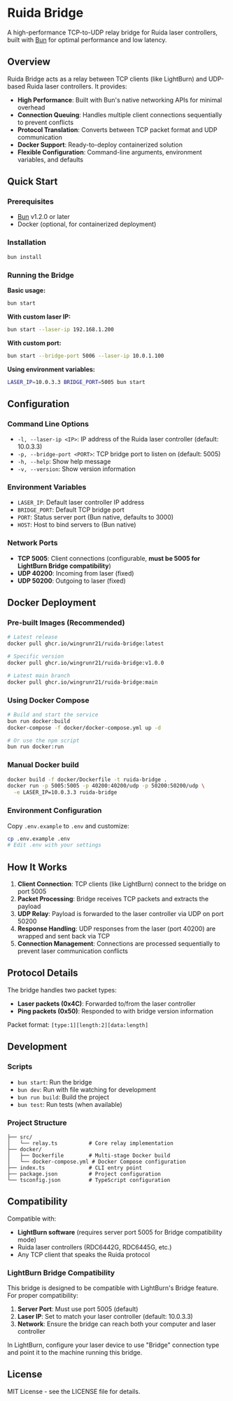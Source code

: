 # Ruida Bridge

A high-performance TCP-to-UDP relay bridge for Ruida laser controllers, built with [Bun](https://bun.com) for optimal performance and low latency.

## Overview

Ruida Bridge acts as a relay between TCP clients (like LightBurn) and UDP-based Ruida laser controllers. It provides:

- **High Performance**: Built with Bun's native networking APIs for minimal overhead
- **Connection Queuing**: Handles multiple client connections sequentially to prevent conflicts
- **Protocol Translation**: Converts between TCP packet format and UDP communication
- **Docker Support**: Ready-to-deploy containerized solution
- **Flexible Configuration**: Command-line arguments, environment variables, and defaults

## Quick Start

### Prerequisites

- [Bun](https://bun.com) v1.2.0 or later
- Docker (optional, for containerized deployment)

### Installation

```bash
bun install
```

### Running the Bridge

**Basic usage:**
```bash
bun start
```

**With custom laser IP:**
```bash
bun start --laser-ip 192.168.1.200
```

**With custom port:**
```bash
bun start --bridge-port 5006 --laser-ip 10.0.1.100
```

**Using environment variables:**
```bash
LASER_IP=10.0.3.3 BRIDGE_PORT=5005 bun start
```

## Configuration

### Command Line Options

- `-l, --laser-ip <IP>`: IP address of the Ruida laser controller (default: 10.0.3.3)
- `-p, --bridge-port <PORT>`: TCP bridge port to listen on (default: 5005)
- `-h, --help`: Show help message
- `-v, --version`: Show version information

### Environment Variables

- `LASER_IP`: Default laser controller IP address
- `BRIDGE_PORT`: Default TCP bridge port
- `PORT`: Status server port (Bun native, defaults to 3000)
- `HOST`: Host to bind servers to (Bun native)

### Network Ports

- **TCP 5005**: Client connections (configurable, **must be 5005 for LightBurn Bridge compatibility**)
- **UDP 40200**: Incoming from laser (fixed)
- **UDP 50200**: Outgoing to laser (fixed)

## Docker Deployment

### Pre-built Images (Recommended)

```bash
# Latest release
docker pull ghcr.io/wingrunr21/ruida-bridge:latest

# Specific version
docker pull ghcr.io/wingrunr21/ruida-bridge:v1.0.0

# Latest main branch
docker pull ghcr.io/wingrunr21/ruida-bridge:main
```

### Using Docker Compose

```bash
# Build and start the service
bun run docker:build
docker-compose -f docker/docker-compose.yml up -d

# Or use the npm script
bun run docker:run
```

### Manual Docker build

```bash
docker build -f docker/Dockerfile -t ruida-bridge .
docker run -p 5005:5005 -p 40200:40200/udp -p 50200:50200/udp \
  -e LASER_IP=10.0.3.3 ruida-bridge
```

### Environment Configuration

Copy `.env.example` to `.env` and customize:

```bash
cp .env.example .env
# Edit .env with your settings
```

## How It Works

1. **Client Connection**: TCP clients (like LightBurn) connect to the bridge on port 5005
2. **Packet Processing**: Bridge receives TCP packets and extracts the payload
3. **UDP Relay**: Payload is forwarded to the laser controller via UDP on port 50200
4. **Response Handling**: UDP responses from the laser (port 40200) are wrapped and sent back via TCP
5. **Connection Management**: Connections are processed sequentially to prevent laser communication conflicts

## Protocol Details

The bridge handles two packet types:
- **Laser packets (0x4C)**: Forwarded to/from the laser controller
- **Ping packets (0x50)**: Responded to with bridge version information

Packet format: `[type:1][length:2][data:length]`

## Development

### Scripts

- `bun start`: Run the bridge
- `bun dev`: Run with file watching for development  
- `bun run build`: Build the project
- `bun test`: Run tests (when available)

### Project Structure

```
├── src/
│   └── relay.ts          # Core relay implementation
├── docker/
│   ├── Dockerfile        # Multi-stage Docker build
│   └── docker-compose.yml # Docker Compose configuration
├── index.ts              # CLI entry point
├── package.json          # Project configuration
└── tsconfig.json         # TypeScript configuration
```

## Compatibility

Compatible with:
- **LightBurn software** (requires server port 5005 for Bridge compatibility mode)
- Ruida laser controllers (RDC6442G, RDC6445G, etc.)
- Any TCP client that speaks the Ruida protocol

### LightBurn Bridge Compatibility

This bridge is designed to be compatible with LightBurn's Bridge feature. For proper compatibility:

1. **Server Port**: Must use port 5005 (default)
2. **Laser IP**: Set to match your laser controller (default: 10.0.3.3)
3. **Network**: Ensure the bridge can reach both your computer and laser controller

In LightBurn, configure your laser device to use "Bridge" connection type and point it to the machine running this bridge.

## License

MIT License - see the LICENSE file for details.
